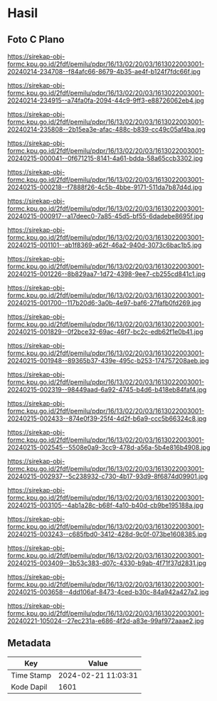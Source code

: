 # Hasil

## Foto C Plano

https://sirekap-obj-formc.kpu.go.id/2fdf/pemilu/pdpr/16/13/02/20/03/1613022003001-20240214-234708--f84afc66-8679-4b35-ae4f-b124f7fdc66f.jpg

https://sirekap-obj-formc.kpu.go.id/2fdf/pemilu/pdpr/16/13/02/20/03/1613022003001-20240214-234915--a74fa0fa-2094-44c9-9ff3-e88726062eb4.jpg

https://sirekap-obj-formc.kpu.go.id/2fdf/pemilu/pdpr/16/13/02/20/03/1613022003001-20240214-235808--2b15ea3e-afac-488c-b839-cc49c05af4ba.jpg

https://sirekap-obj-formc.kpu.go.id/2fdf/pemilu/pdpr/16/13/02/20/03/1613022003001-20240215-000041--0f671215-8141-4a61-bdda-58a65ccb3302.jpg

https://sirekap-obj-formc.kpu.go.id/2fdf/pemilu/pdpr/16/13/02/20/03/1613022003001-20240215-000218--f7888f26-4c5b-4bbe-9171-511da7b87d4d.jpg

https://sirekap-obj-formc.kpu.go.id/2fdf/pemilu/pdpr/16/13/02/20/03/1613022003001-20240215-000917--a17deec0-7a85-45d5-bf55-6dadebe8695f.jpg

https://sirekap-obj-formc.kpu.go.id/2fdf/pemilu/pdpr/16/13/02/20/03/1613022003001-20240215-001101--ab1f8369-a62f-46a2-940d-3073c6bac1b5.jpg

https://sirekap-obj-formc.kpu.go.id/2fdf/pemilu/pdpr/16/13/02/20/03/1613022003001-20240215-001226--8b829aa7-1d72-4398-9ee7-cb255cd841c1.jpg

https://sirekap-obj-formc.kpu.go.id/2fdf/pemilu/pdpr/16/13/02/20/03/1613022003001-20240215-001700--117b20d6-3a0b-4e97-baf6-27fafb0fd269.jpg

https://sirekap-obj-formc.kpu.go.id/2fdf/pemilu/pdpr/16/13/02/20/03/1613022003001-20240215-001829--0f2bce32-69ac-46f7-bc2c-edb62f1e0b41.jpg

https://sirekap-obj-formc.kpu.go.id/2fdf/pemilu/pdpr/16/13/02/20/03/1613022003001-20240215-001948--89365b37-439e-495c-b253-174757208aeb.jpg

https://sirekap-obj-formc.kpu.go.id/2fdf/pemilu/pdpr/16/13/02/20/03/1613022003001-20240215-002319--98449aad-6a92-4745-b4d6-b418eb84faf4.jpg

https://sirekap-obj-formc.kpu.go.id/2fdf/pemilu/pdpr/16/13/02/20/03/1613022003001-20240215-002433--874e0f39-25f4-4d2f-b6a9-ccc5b66324c8.jpg

https://sirekap-obj-formc.kpu.go.id/2fdf/pemilu/pdpr/16/13/02/20/03/1613022003001-20240215-002545--5508e0a9-3cc9-478d-a56a-5b4e816b4908.jpg

https://sirekap-obj-formc.kpu.go.id/2fdf/pemilu/pdpr/16/13/02/20/03/1613022003001-20240215-002937--5c238932-c730-4b17-93d9-8f6874d09901.jpg

https://sirekap-obj-formc.kpu.go.id/2fdf/pemilu/pdpr/16/13/02/20/03/1613022003001-20240215-003105--4ab1a28c-b68f-4a10-b40d-cb9be195188a.jpg

https://sirekap-obj-formc.kpu.go.id/2fdf/pemilu/pdpr/16/13/02/20/03/1613022003001-20240215-003243--c685fbd0-3412-428d-9c0f-073be1608385.jpg

https://sirekap-obj-formc.kpu.go.id/2fdf/pemilu/pdpr/16/13/02/20/03/1613022003001-20240215-003409--3b53c383-d07c-4330-b9ab-4f71f37d2831.jpg

https://sirekap-obj-formc.kpu.go.id/2fdf/pemilu/pdpr/16/13/02/20/03/1613022003001-20240215-003658--4dd106af-8473-4ced-b30c-84a942a427a2.jpg

https://sirekap-obj-formc.kpu.go.id/2fdf/pemilu/pdpr/16/13/02/20/03/1613022003001-20240221-105024--27ec231a-e686-4f2d-a83e-99af972aaae2.jpg


## Metadata

| Key        | Value               |
| ---------- | ------------------- |
| Time Stamp | 2024-02-21 11:03:31 |
| Kode Dapil | 1601                |



